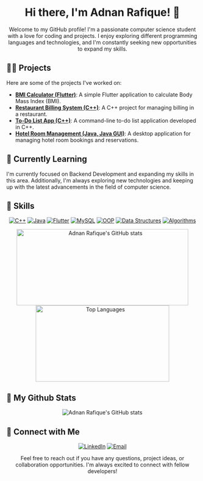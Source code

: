 <h1 align="center">Hi there, I'm Adnan Rafique! 👋</h1>

<p align="center">Welcome to my GitHub profile! I'm a passionate computer science student with a love for coding and projects. I enjoy exploring different programming languages and technologies, and I'm constantly seeking new opportunities to expand my skills.</p>

<!-- Projects Section -->
<h2>🧑‍💻 Projects</h2>

<p>Here are some of the projects I've worked on:</p>

- [**BMI Calculator (Flutter)**](https://github.com/AdnanArch/BMICalulator-App): A simple Flutter application to calculate Body Mass Index (BMI).
- [**Restaurant Billing System (C++)**](https://github.com/AdnanArch/Resturant-Billing): A C++ project for managing billing in a restaurant.
- [**To-Do List App (C++)**](https://github.com/AdnanArch/TODO-List): A command-line to-do list application developed in C++.
- [**Hotel Room Management (Java, Java GUI)**](https://github.com/AdnanArch/HotelManagmentSystem): A desktop application for managing hotel room bookings and reservations.

<!-- Currently Learning Section -->
<h2>🌱 Currently Learning</h2>

<p>I'm currently focused on Backend Development and expanding my skills in this area. Additionally, I'm always exploring new technologies and keeping up with the latest advancements in the field of computer science.</p>

<!-- Skills Section -->
<h2>💼 Skills</h2>

<p align="center">
  <a href="#"><img alt="C++" src="https://img.shields.io/badge/C++-blue?style=flat-square&logo=c%2B%2B"></a>
  <a href="#"><img alt="Java" src="https://img.shields.io/badge/Java-orange?style=flat-square&logo=java"></a>
  <a href="#"><img alt="Flutter" src="https://img.shields.io/badge/Flutter-blue?style=flat-square&logo=flutter"></a>
  <a href="#"><img alt="MySQL" src="https://img.shields.io/badge/MySQL-blue?style=flat-square&logo=mysql"></a>
  <a href="#"><img alt="OOP" src="https://img.shields.io/badge/OOP-blueviolet?style=flat-square"></a>
  <a href="#"><img alt="Data Structures" src="https://img.shields.io/badge/Data%20Structures-green?style=flat-square"></a>
  <a href="#"><img alt="Algorithms" src="https://img.shields.io/badge/Algorithms-red?style=flat-square"></a>
</p>

<!-- GitHub Stats and Top Languages -->
<div align="center">
  <img src="https://github-readme-stats.vercel.app/api?username=AdnanArch&show_icons=true&theme=transparent" alt="Adnan Rafique's GitHub stats" width="450" height="200">
  <img src="https://github-readme-stats.vercel.app/api/top-langs/?username=AdnanArch&layout=compact&theme=white" alt="Top Languages" width="350" height="200">
</div>

<h2>💼 My Github Stats</h2>
<div align="center">
  <img src="https://github-readme-streak-stats-gamma-ten.vercel.app?user=AdnanArch&theme=light&background=ffffff" alt="Adnan Rafique's GitHub stats" >
</div>

<!-- Connect with Me Section -->
<h2>🔗 Connect with Me</h2>

<p align="center">
  <a href="https://www.linkedin.com/in/adnan-rafique-700218248/"><img alt="LinkedIn" src="https://img.shields.io/badge/LinkedIn-Adnan%20Rafique-blue?style=flat-square&logo=linkedin"></a>
  <a href="mailto:thedynamiccoder@gmail.com"><img alt="Email" src="https://img.shields.io/badge/Email-thedynamiccoder%40gmail.com-red?style=flat-square&logo=gmail"></a>
</p>

<p align="center">Feel free to reach out if you have any questions, project ideas, or collaboration opportunities. I'm always excited to connect with fellow developers!</p>
